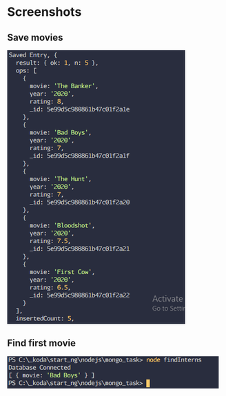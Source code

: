 # Screenshots

## Save movies

![sc_save](/images/save_movies.PNG)

## Find first movie

![sc_find](/images/find_first.PNG)
